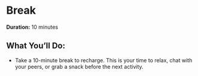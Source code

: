 # Break

**Duration:** 10 minutes

## What You’ll Do:
- Take a 10-minute break to recharge. This is your time to relax, chat with your peers, or grab a snack before the next activity.
